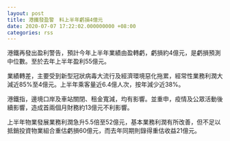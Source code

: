 ```yaml
---
layout: post
title: 港鐵發盈警　料上半年虧損4億元
date: 2020-07-07 17:22:02.000000000 +08:00
categories: rss
---
```


港鐵再發出盈利警告，預計今年上半年業績由盈轉虧，虧損約4億元，是虧損預測中位數。至於去年上半年盈利55億元。

業績轉差，主要受到新型冠狀病毒大流行及經濟環境惡化拖累，經常性業務利潤大減近85%至4億元。上半年乘客量近6.4億人次，按年減少近38%。

港鐵指，邊境口岸及車站關閉、租金寬減，均有影響。並重申，疫情及公眾活動後續影響，造成首兩個月財務約13億元不利影響。

上半年物業發展業務利潤急升5.5倍至52億元，基本業務利潤有所改善，但不足以抵銷投資物業組合重估虧損60億元，而去年同期則錄得重估收益21億元。
